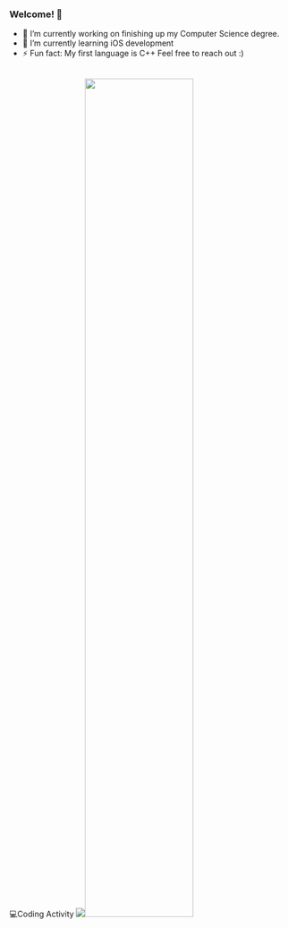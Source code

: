 ### Welcome! 👋
- 🔭 I’m currently working on finishing up my Computer Science degree.
- 🌱 I’m currently learning iOS development
- ⚡ Fun fact: My first language is C++ 
Feel free to reach out :)
<br>
💻Coding Activity
<img src=https://github-readme-stats.vercel.app/api?username=vela-aldo&count_private=true&show_icons=true&theme=dracula"width="30%" /><img src="https://github-readme-stats.vercel.app/api?username=vela-aldo&count_private=true&show_icons=true&theme=dracula" width="62%" />
<!--
**vela-aldo/vela-aldo** is a ✨ _special_ ✨ repository because its `README.md` (this file) appears on your GitHub profile.

Here are some ideas to get you started:



- 👯 I’m looking to collaborate on ...
- 🤔 I’m looking for help with ...
- 💬 Ask me about ...
- 📫 How to reach me: ...
- 😄 Pronouns: ...

-->
